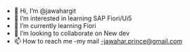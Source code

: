 - 👋 Hi, I’m @jawahargit
- 👀 I’m interested in learning SAP Fiori/Ui5
- 🌱 I’m currently learning Fiori
- 💞️ I’m looking to collaborate on New dev
- 📫 How to reach me -my mail -jawahar.prince@gmail.com

<!---
jawahargit/jawahargit is a ✨ special ✨ repository because its `README.md` (this file) appears on your GitHub profile.
You can click the Preview link to take a look at your changes.
--->
